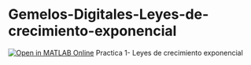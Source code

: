 # Gemelos-Digitales-Leyes-de-crecimiento-exponencial
[![Open in MATLAB Online](https://www.mathworks.com/images/responsive/global/open-in-matlab-online.svg)](https://matlab.mathworks.com/open/github/v1?repo=IamJrbe/Gemelos-Digitales-Leyes-de-crecimiento-exponencial)
Practica 1- Leyes de crecimiento exponencial

